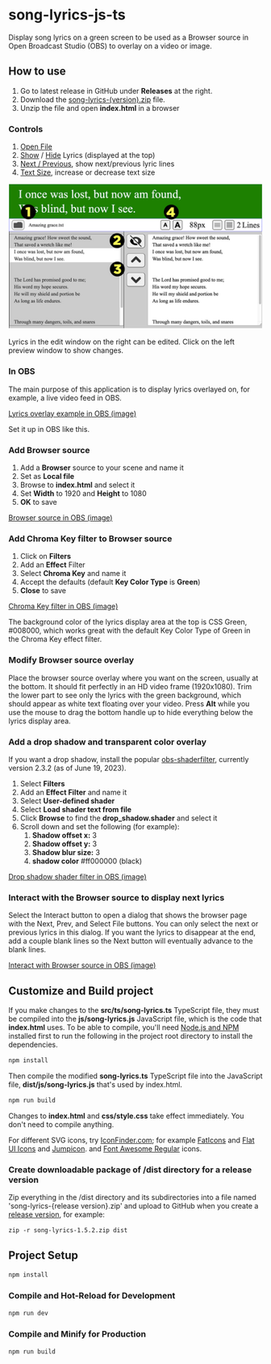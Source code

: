 # song-lyrics-js-ts

Display song lyrics on a green screen to be used as a Browser source in Open 
Broadcast Studio (OBS) to overlay on a video or image.

## How to use

1. Go to latest release in GitHub under **Releases** at the right.
2. Download the [song-lyrics-(version).zip](https://github.com/laurenra/song-lyrics-js-ts/releases/download/v0.9.1/song-lyrics-0.9.1.zip) file.
3. Unzip the file and open **index.html** in a browser

### Controls

1. [Open File](img-readme/controls-1-open-file.jpg)
2. [Show](img-readme/controls-2-lyrics-show.jpg) / [Hide](img-readme/controls-2-lyrics-hide.jpg) Lyrics (displayed at the top)
3. [Next / Previous](img-readme/controls-3-next-prev-lyrics.jpg), show next/previous lyric lines
4. [Text Size](img-readme/controls-4-text-size.jpg), increase or decrease text size

![Overview of controls](img-readme/controls-0-overview.jpg)

Lyrics in the edit window on the right can be edited. Click on the left 
preview window to show changes. 

### In OBS
The main purpose of this application is to display lyrics overlayed on, for 
example, a live video feed in OBS.

[Lyrics overlay example in OBS (image)](img-readme/obs-lyrics-example.jpg)

Set it up in OBS like this.

### Add Browser source
1. Add a **Browser** source to your scene and name it
2. Set as **Local file**
3. Browse to **index.html** and select it
4. Set **Width** to 1920 and **Height** to 1080
5. **OK** to save

[Browser source in OBS (image)](img-readme/lyrics-overlay-browser-source.jpg)

### Add Chroma Key filter to Browser source
1. Click on **Filters**
2. Add an **Effect** Filter
3. Select **Chroma Key** and name it
4. Accept the defaults (default **Key Color Type** is **Green**)
5. **Close** to save

[Chroma Key filter in OBS (image)](img-readme/lyrics-overlay-filter-chroma-key.jpg)

The background color of the lyrics display area at the top is CSS Green, 
#008000, which works great with the default Key Color Type of Green in the 
Chroma Key effect filter.

### Modify Browser source overlay
Place the browser source overlay where you want on the screen, usually at the 
bottom. It should fit perfectly in an HD video frame (1920x1080). Trim the 
lower part to see only the lyrics with the green background, which should 
appear as white text floating over your video. Press **Alt** while you use the 
mouse to drag the bottom handle up to hide everything below the lyrics 
display area.

### Add a drop shadow and transparent color overlay
If you want a drop shadow, install the popular 
[obs-shaderfilter](https://obsproject.com/forum/resources/obs-shaderfilter.1736/), 
currently version 2.3.2 (as of June 19, 2023).

1. Select **Filters**
2. Add an **Effect Filter** and name it
3. Select **User-defined shader**
4. Select **Load shader text from file**
5. Click **Browse** to find the **drop_shadow.shader** and select it
6. Scroll down and set the following (for example):
   1. **Shadow offset x:** 3
   2. **Shadow offset y:** 3
   3. **Shadow blur size:** 3
   4. **shadow color** #ff000000 (black)

[Drop shadow shader filter in OBS (image)](img-readme/lyrics-overlay-filter-drop-shadow-shader.jpg)

### Interact with the Browser source to display next lyrics
Select the Interact button to open a dialog that shows the browser page with 
the Next, Prev, and Select File buttons. You can only select the next or 
previous lyrics in this dialog. If you want the lyrics to disappear at the 
end, add a couple blank lines so the Next button will eventually advance to 
the blank lines.

[Interact with Browser source in OBS (image)](img-readme/lyrics-overlay-browser-interact.jpg)

## Customize and Build project

If you make changes to the **src/ts/song-lyrics.ts** TypeScript file, 
they must be compiled into the **js/song-lyrics.js** JavaScript file, 
which is the code that **index.html** uses. To be able to compile, you'll need 
[Node.js and NPM](https://docs.npmjs.com/downloading-and-installing-node-js-and-npm) 
installed first to run the following in the project root directory to install 
the dependencies.

```sh
npm install
```

Then compile the modified **song-lyrics.ts** TypeScript file into the 
JavaScript file, **dist/js/song-lyrics.js** that's used by index.html.

```sh
npm run build
```

Changes to **index.html** and **css/style.css** take effect immediately. You don't 
need to compile anything.

For different SVG icons, try [IconFinder.com](https://www.iconfinder.com/); for 
example [FatIcons](https://www.iconfinder.com/iconsets/faticons) and 
[Flat UI Icons](https://www.iconfinder.com/iconsets/flat-ui-icons-24-px) and 
[Jumpicon](https://www.iconfinder.com/search/icons?family=jumpicon-glyph). and 
[Font Awesome Regular](https://www.iconfinder.com/search/icons?family=font-awesome-regular) icons.

### Create downloadable package of /dist directory for a release version

Zip everything in the /dist directory and its subdirectories into a file named
'song-lyrics-{release version}.zip' and upload to GitHub when you create a
[release version](https://docs.github.com/en/repositories/releasing-projects-on-github/managing-releases-in-a-repository),
for example:

```shell
zip -r song-lyrics-1.5.2.zip dist
```

## Project Setup

```sh
npm install
```

### Compile and Hot-Reload for Development

```sh
npm run dev
```

### Compile and Minify for Production

```sh
npm run build
```
